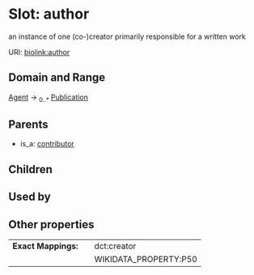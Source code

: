 
# Slot: author


an instance of one (co-)creator primarily responsible for a written work

URI: [biolink:author](https://w3id.org/biolink/vocab/author)


## Domain and Range

[Agent](Agent.md) &#8594;  <sub>0..\*</sub> [Publication](Publication.md)

## Parents

 *  is_a: [contributor](contributor.md)

## Children


## Used by


## Other properties

|  |  |  |
| --- | --- | --- |
| **Exact Mappings:** | | dct:creator |
|  | | WIKIDATA_PROPERTY:P50 |

